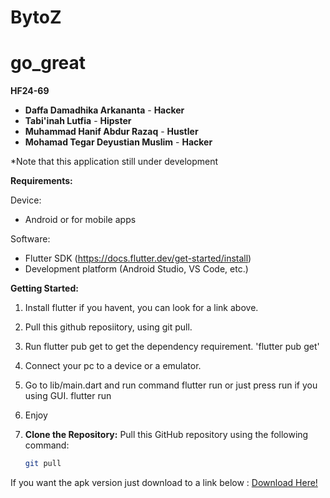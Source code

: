 # BytoZ

# go_great

**HF24-69**

* **Daffa Damadhika Arkananta** - **Hacker**
* **Tabi'inah Lutfia** - **Hipster**
* **Muhammad Hanif Abdur Razaq** - **Hustler**
* **Mohamad Tegar Deyustian Muslim** - **Hacker**

*Note that this application still under development

**Requirements:**

Device:
* Android or for mobile apps

Software:
* Flutter SDK (https://docs.flutter.dev/get-started/install)
* Development platform (Android Studio, VS Code, etc.)

**Getting Started:**

1. Install flutter if  you havent, you can look for a link above.
2. Pull this github reposiitory, using git pull.
3. Run flutter pub get to get the dependency requirement.
   'flutter pub get'
5. Connect your pc to a device or a emulator.
6. Go to lib/main.dart and run command flutter run or just press run if you using GUI.
   flutter run
8. Enjoy

2. **Clone the Repository:**
   Pull this GitHub repository using the following command:
   ```bash
   git pull


If you want the apk version just download to a link below :
[Download Here!](https://drive.google.com/file/d/156wTKmPSxFYWJeTRT_EZIWsKgL2Wc3qf/view?usp=drive_link"Download")
